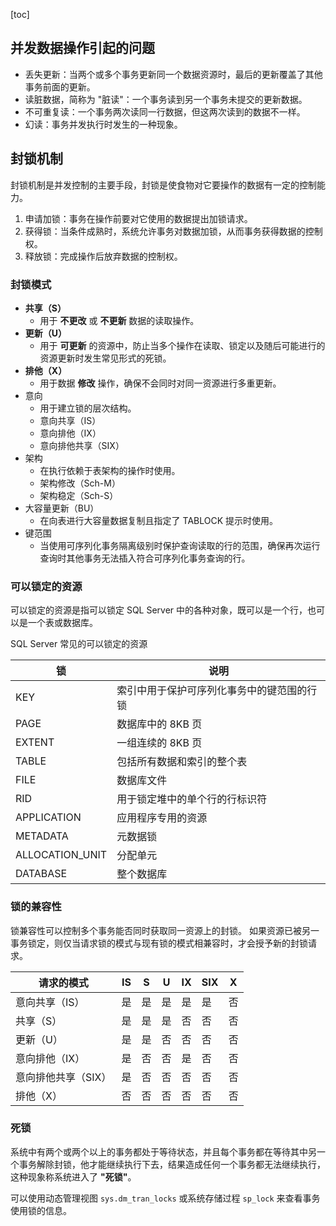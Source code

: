 [toc]

## 并发数据操作引起的问题

- 丢失更新：当两个或多个事务更新同一个数据资源时，最后的更新覆盖了其他事务前面的更新。
- 读脏数据，简称为 "脏读"：一个事务读到另一个事务未提交的更新数据。
- 不可重复读：一个事务两次读同一行数据，但这两次读到的数据不一样。
- 幻读：事务并发执行时发生的一种现象。

## 封锁机制

封锁机制是并发控制的主要手段，封锁是使食物对它要操作的数据有一定的控制能力。

1. 申请加锁：事务在操作前要对它使用的数据提出加锁请求。
2. 获得锁：当条件成熟时，系统允许事务对数据加锁，从而事务获得数据的控制权。
3. 释放锁：完成操作后放弃数据的控制权。

### 封锁模式

- **共享（S）**
	- 用于 **不更改** 或 **不更新** 数据的读取操作。
- **更新（U）**
	- 用于 **可更新** 的资源中，防止当多个操作在读取、锁定以及随后可能进行的资源更新时发生常见形式的死锁。
- **排他（X）**
	- 用于数据 **修改** 操作，确保不会同时对同一资源进行多重更新。
- 意向
	- 用于建立锁的层次结构。
	- 意向共享（IS）
	- 意向排他（IX）
	- 意向排他共享（SIX）
- 架构
	- 在执行依赖于表架构的操作时使用。
	- 架构修改（Sch-M）
	- 架构稳定（Sch-S）
- 大容量更新（BU）
	- 在向表进行大容量数据复制且指定了 TABLOCK 提示时使用。
- 键范围
	- 当使用可序列化事务隔离级别时保护查询读取的行的范围，确保再次运行查询时其他事务无法插入符合可序列化事务查询的行。

### 可以锁定的资源

可以锁定的资源是指可以锁定 SQL Server 中的各种对象，既可以是一个行，也可以是一个表或数据库。

SQL Server 常见的可以锁定的资源

|锁|说明|
|-|-|
|KEY|索引中用于保护可序列化事务中的键范围的行锁|
|PAGE|数据库中的 8KB 页|
|EXTENT|一组连续的 8KB 页|
|TABLE|包括所有数据和索引的整个表|
|FILE|数据库文件|
|RID|用于锁定堆中的单个行的行标识符|
|APPLICATION|应用程序专用的资源|
|METADATA|元数据锁|
|ALLOCATION_UNIT|分配单元|
|DATABASE|整个数据库|

### 锁的兼容性

锁兼容性可以控制多个事务能否同时获取同一资源上的封锁。
如果资源已被另一事务锁定，则仅当请求锁的模式与现有锁的模式相兼容时，才会授予新的封锁请求。

|请求的模式|IS|S|U|IX|SIX|X|
|-|-|-|-|-|-|-|
|意向共享（IS）|是|是|是|是|是|否|
|共享（S）|是|是|是|否|否|否|
|更新（U）|是|是|否|否|否|否|
|意向排他（IX）|是|否|否|是|否|否|
|意向排他共享（SIX）|是|否|否|否|否|否|
|排他（X）|否|否|否|否|否|否|

### 死锁

系统中有两个或两个以上的事务都处于等待状态，并且每个事务都在等待其中另一个事务解除封锁，他才能继续执行下去，结果造成任何一个事务都无法继续执行，这种现象称系统进入了 **"死锁"**。

可以使用动态管理视图 `sys.dm_tran_locks` 或系统存储过程 `sp_lock` 来查看事务使用锁的信息。
